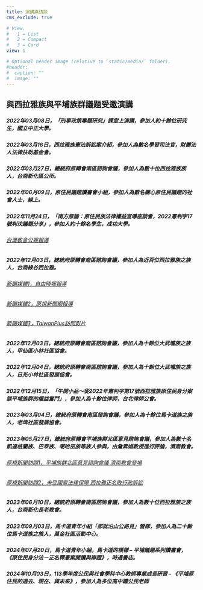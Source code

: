 ```yaml
---
title: 演講與訪談
cms_exclude: true

# View.
#   1 = List
#   2 = Compact
#   3 = Card
view: 1

# Optional header image (relative to `static/media/` folder).
#header:
#  caption: ""
#  image: ""
--- 
```


## 與西拉雅族與平埔族群議題受邀演講

##### 2022年03月08日，「刑事政策專題研究」課堂上演講，參加人約十餘位研究生，國立中正大學。

##### 2022年03月16日，西拉雅族憲法訴訟案介紹，參加人為數名學習司法官，財團法人法律扶助基金會。

##### 2022年03月27日，總統府原轉會南區諮詢會議，參加人為數十位西拉雅族族人，台南新化區公所。

##### 2022年06月09日，原住民議題讀書會小組，參加人為數名關心原住民議題的社會人士，線上。

##### 2022年11月24日，「南方原論：原住民族法律權益宣導座談會，2022憲判字17號判決議題分享」，參加人約十餘名學生，成功大學。

###### [台灣教會公報報導](https://tcnn.org.tw/archives/130930?fbclid=IwAR237TxtHTO2N8qv1BDjJ7SHaNDCPXX-SFYCz-DAlnZJTLXF6-oroFZBuEo)

##### 2022年12月03日，總統府原轉會南區諮詢會議，參加人為近百位西拉雅族之族人，台南綠谷西拉雅。

###### [新聞媒體1，自由時報報導](https://news.ltn.com.tw/news/life/breakingnews/4143715?utm_medium=R&utm_campaign=SHARE&utm_source=FACEBOOK&fbclid=IwAR2nxTnf8glx4wpqxMdu-ap0y_ePSphSY-rT-tJ7ha_a_osKyJ8dA-yDsbA)
###### [新聞媒體2，原視新聞網報導](https://news.ipcf.org.tw/60430?fbclid=IwAR2_OELx_ubUpkgLA1YzOShCaj3uNSWDFJJIJZ8uMuS-qX9KE9EVYn8p_kc)
###### [新聞媒體3，TaiwanPlus訪問影片](https://www.youtube.com/watch?v=W957C2Ksd28&ab_channel=TaiwanPlusNews)

##### 2022年12月03日，總統府原轉會南區諮詢會議，參加人為十餘位大武壠族之族人，甲仙區小林社區協會。

##### 2022年12月04日，總統府原轉會南區諮詢會議，參加人為十餘位大武壠族之族人，日光小林社區發展協會。

##### 2022年12月15日，「午間小品～從2022年憲判字第17號西拉雅族原住民身分案談平埔族群的權益奮鬥」，參加人為十餘位律師，台北律師公會。

##### 2023年03月04日，總統府原轉會南區諮詢會議，參加人為十餘位馬卡道族之族人，老埤社區發展協會。

##### 2023年05月27日，總統府原轉會平埔族群北區意見諮詢會議，參加人為數十名凱達格蘭族、巴宰族、噶哈巫族等族人參與，由詹素娟教授進行評論，濟南教會。

###### [原視新聞訪問1，平埔族群北區意見諮詢會議 濟南教會登場](https://www.youtube.com/watch?v=8WhGxMliZw4)
###### [原視新聞訪問2，未受國家法律保障 西拉雅正名敗行政訴訟](https://www.youtube.com/watch?v=WbcHsorInwI)

##### 2023年06月10日，總統府原轉會南區諮詢會議，參加人為數十位西拉雅族之族人，台南新化長老教會。

##### 2023年09月03日，馬卡道青年小組「那就沿山公路見」營隊，參加人為二十餘位馬卡道族之族人，萬金社區活動中心。

##### 2024年07月20日，馬卡道青年小組，馬卡道的模樣 – 平埔議題系列讀書會，《原住民身分法－正名釋憲案閱讀與辯證》，時遇書店。

##### 2024年10月03日，113學年度公民與社會學科中心教師專業成長研習 – 《平埔原住民的過去、現在、與未來》，參加人為多位高中職公民老師
